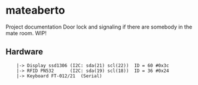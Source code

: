 # mateaberto
Project documentation
Door lock and signaling if there are somebody in the mate room.
WIP!

## Hardware
```ESP32
    |-> Display ssd1306	(I2C: sda(21) scl(22))	ID = 60 #0x3c
    |-> RFID PN532		(I2C: sda(19) scl(18))	ID = 36 #0x24
    |-> Keyboard FT-012/21	(Serial)
```